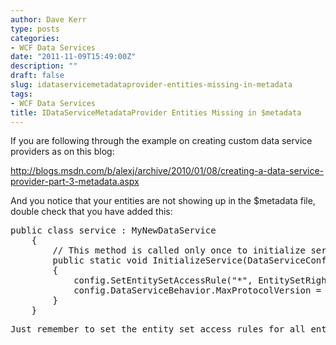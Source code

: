 ```yaml
---
author: Dave Kerr
type: posts
categories:
- WCF Data Services
date: "2011-11-09T15:49:00Z"
description: ""
draft: false
slug: idataservicemetadataprovider-entities-missing-in-metadata
tags:
- WCF Data Services
title: IDataServiceMetadataProvider Entities Missing in $metadata
---
```



<p>If you are following through the example on creating custom data service providers as on this blog:</p>
<p><a href="http://blogs.msdn.com/b/alexj/archive/2010/01/08/creating-a-data-service-provider-part-3-metadata.aspx">http://blogs.msdn.com/b/alexj/archive/2010/01/08/creating-a-data-service-provider-part-3-metadata.aspx</a></p>
<p>And you notice that your entities are not showing up in the $metadata file, double check that you have added this:</p>
<pre class="brush: c-sharp;">public class service : MyNewDataService
    {
        // This method is called only once to initialize service-wide policies.
        public static void InitializeService(DataServiceConfiguration config)
        {
            config.SetEntitySetAccessRule("*", EntitySetRights.AllRead);
            config.DataServiceBehavior.MaxProtocolVersion = DataServiceProtocolVersion.V2;
        }
    }</pre>
<pre class="brush: c-sharp;">Just remember to set the entity set access rules for all entities - other they won't show up!</pre>

